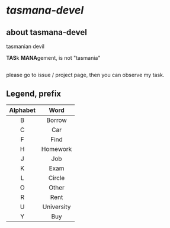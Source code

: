 # *tasmana-devel*
## about tasmana-devel
tasmanian devil

**TAS**k **MANA**gement, is not "tasmania"
##
please go to issue / project page, then you can observe my task.
##
## Legend, prefix
|Alphabet|Word|
|:-:|:-:|
|B|Borrow|
|C|Car|
|F|Find|
|H|Homework|
|J|Job|
|K|Exam|
|L|Circle|
|O|Other|
|R|Rent|
|U|University|
|Y|Buy|
